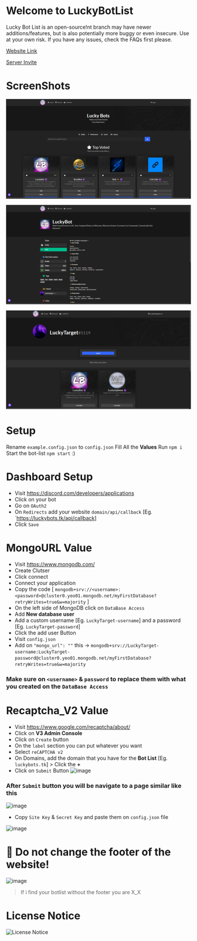 # Welcome to LuckyBotList

Lucky Bot List is an open-source!nt branch may have newer additions/features, but is also potentially more buggy or even insecure. Use at your own risk. If you have any issues, check the FAQs first please.

[Website Link](https://luckybots.tk/)

[Server Invite](https://discord.gg/sQQFSnQhdt)

# ScreenShots
![image](/Setup/home-page.png)


![image](/Setup/bot-page.png)


![image](/Setup/profile-page.png)

# Setup
Rename `example.config.json` to `config.json`
Fill All the **Values**
Run `npm i`
Start the bot-list `npm start` :)

# Dashboard Setup
- Visit https://discord.com/developers/applications
- Click on your bot
- Go on `OAuth2`
- On `Redirects` add your website `domain/api/callback` [Eg. `https://luckybots.tk/api/callback]
- Click `Save`

# MongoURL Value
- Visit https://www.mongodb.com/
- Create Clutser
- Click connect
- Connect your application
- Copy the code [ `mongodb+srv://<username>:<password>@cluster0.yeo01.mongodb.net/myFirstDatabase?retryWrites=true&w=majority` ]
- On the left side of MongoDB click on `DataBase Access`
- Add **New database user**
- Add a custom username [Eg. `LuckyTarget-username`] and a password [Eg. `LuckyTarget-password`]
- Click the add user Button
- Visit `config.json`
- Add on `"mongo_url": ""` this -> `mongodb+srv://LuckyTarget-username:LuckyTarget-password@cluster0.yeo01.mongodb.net/myFirstDatabase?retryWrites=true&w=majority`
### **Make sure on `<username>` & `password` to replace them with what you created on the `DataBase Access`**

# Recaptcha_V2 Value
- Visit https://www.google.com/recaptcha/about/
- Click on **V3 Admin Console**
- Click on `Create` button
- On the `label` section you can put whatever you want
- Select `reCAPTCHA v2`
- On Domains, add the domain that you have for the **Bot List** [Eg. `luckybots.tk`] > Click the **+**
- Click on `Submit` Button
![image](https://user-images.githubusercontent.com/39243722/118609705-ac2bf600-b7c3-11eb-9378-6770576dad25.png)

### After `Submit` button you will be navigate to a page similar like this

![image](https://user-images.githubusercontent.com/39243722/118610249-3c6a3b00-b7c4-11eb-8eb6-15733fdeb656.png)
- Copy `Site Key` & `Secret Key` and paste them on `config.json` file

![image](https://user-images.githubusercontent.com/39243722/118610668-aedb1b00-b7c4-11eb-9eb7-a3fe931afb89.png)



# 📝 Do not change the footer of the website!
![image](https://user-images.githubusercontent.com/39243722/118507353-d4214800-b736-11eb-8511-19cebb50e0ff.png)
> If i find your botlist without the footer you are X_X

# License Notice
![License Notice](https://i.ibb.co/Q8vQDTs/image.png)
